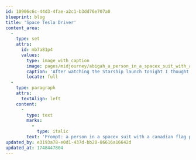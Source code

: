 ```yaml
---
id: 10906c6c-44d3-4fae-a2c1-b3dd76e707a0
blueprint: blog
title: 'Space Tesla Driver'
content_area:
  -
    type: set
    attrs:
      id: mb7a81p4
      values:
        type: image_with_caption
        image: pages/midjourney/abigah_a_person_in_a_spacex_suit_with_a_canadian_flag_patch_s_41f8194f-2d3b-4e66-aab6-f798e6412154_0.png
        caption: 'After watching the Starship launch tonight I thought of the Tesla Roadster and headed over to midjourney.'
        locate: full
  -
    type: paragraph
    attrs:
      textAlign: left
    content:
      -
        type: text
        marks:
          -
            type: italic
        text: 'Prompt: a person in a spacex suit with a canadian flag patch, sitting in the drivers seat of the convertible tesla in space with a view from the hood of the car'
updated_by: e3193a78-e0d1-437d-bb20-86616a16642d
updated_at: 1748447804
---
```

